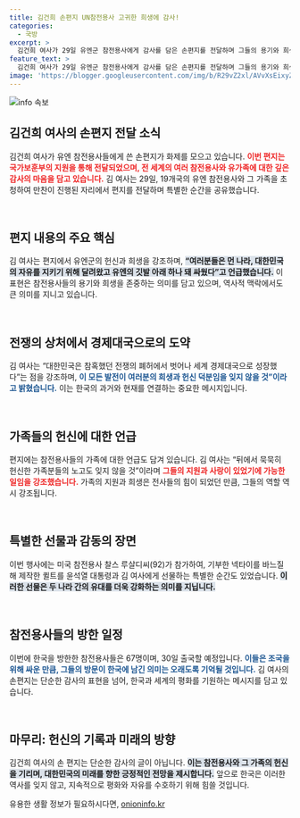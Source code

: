 ```yaml
---
title: 김건희 손편지 UN참전용사 고귀한 희생에 감사!
categories:
  - 국방
excerpt: >
  김건희 여사가 29일 유엔군 참전용사에게 감사를 담은 손편지를 전달하며 그들의 용기와 희생을 기렸다. “대한민국은 여러분의 희생 덕분에 경제대국으로 성장했다”는 메시지에 감동이 전해진다.
feature_text: >
  김건희 여사가 29일 유엔군 참전용사에게 감사를 담은 손편지를 전달하며 그들의 용기와 희생을 기렸다. “대한민국은 여러분의 희생 덕분에 경제대국으로 성장했다”는 메시지에 감동이 전해진다.
image: 'https://blogger.googleusercontent.com/img/b/R29vZ2xl/AVvXsEixyZcFfHzMRdzZMjFBmAUKJYCLCGyLL1o632UiGVXcaFdKo_bkvkuCioo0uUKlGfBVcT3P84aROyZIXSBEx3Aw5nCQ3pTgDom1WDC4m8eifvWiAmWEEVb4x6G_l8C0QH225ldMjyaFvpxGEBGNO37VmDTDMHGhJPq73UglMfDca1-0aw/s1600/blogspot.png'
---
```


<p><img src="https://blogger.googleusercontent.com/img/b/R29vZ2xl/AVvXsEixyZcFfHzMRdzZMjFBmAUKJYCLCGyLL1o632UiGVXcaFdKo_bkvkuCioo0uUKlGfBVcT3P84aROyZIXSBEx3Aw5nCQ3pTgDom1WDC4m8eifvWiAmWEEVb4x6G_l8C0QH225ldMjyaFvpxGEBGNO37VmDTDMHGhJPq73UglMfDca1-0aw/s1600/blogspot.png" alt="info 속보" /></p>

<h2 data-ke-size="size26">김건희 여사의 손편지 전달 소식</h2>

<p>김건희 여사가 유엔 참전용사들에게 쓴 손편지가 화제를 모으고 있습니다. <b><span style="color: #ee2323;">이번 편지는 국가보훈부의 지원을 통해 전달되었으며, 전 세계의 여러 참전용사와 유가족에 대한 깊은 감사의 마음을 담고 있습니다.</span></b> 김 여사는 29일, 19개국의 유엔 참전용사와 그 가족을 초청하여 만찬이 진행된 자리에서 편지를 전달하며 특별한 순간을 공유했습니다.</p>

<p data-ke-size="size16">&nbsp;</p>

<h2 data-ke-size="size26">편지 내용의 주요 핵심</h2>

<p>김 여사는 편지에서 유엔군의 헌신과 희생을 강조하며, <b><span style="background-color: #21538527;">“여러분들은 먼 나라, 대한민국의 자유를 지키기 위해 달려왔고 유엔의 깃발 아래 하나 돼 싸웠다”고 언급했습니다.</span></b> 이 표현은 참전용사들의 용기와 희생을 존중하는 의미를 담고 있으며, 역사적 맥락에서도 큰 의미를 지니고 있습니다.</p>

<p data-ke-size="size16">&nbsp;</p>

<h2 data-ke-size="size26">전쟁의 상처에서 경제대국으로의 도약</h2>

<p>김 여사는 “대한민국은 참혹했던 전쟁의 폐허에서 벗어나 세계 경제대국으로 성장했다”는 점을 강조하며, <b><span style="color: #1a5490;">이 모든 발전이 여러분의 희생과 헌신 덕분임을 잊지 않을 것”이라고 밝혔습니다.</span></b> 이는 한국의 과거와 현재를 연결하는 중요한 메시지입니다.</p>

<p data-ke-size="size16">&nbsp;</p>

<h2 data-ke-size="size26">가족들의 헌신에 대한 언급</h2>

<p>편지에는 참전용사들의 가족에 대한 언급도 담겨 있습니다. 김 여사는 “뒤에서 묵묵히 헌신한 가족분들의 노고도 잊지 않을 것”이라며 <b><span style="color: #ee2323;">그들의 지원과 사랑이 있었기에 가능한 일임을 강조했습니다.</span></b> 가족의 지원과 희생은 전사들의 힘이 되었던 만큼, 그들의 역할 역시 강조됩니다.</p>

<p data-ke-size="size16">&nbsp;</p>

<h2 data-ke-size="size26">특별한 선물과 감동의 장면</h2>

<p>이번 행사에는 미국 참전용사 찰스 루살디씨(92)가 참가하여, 기부한 넥타이를 바느질해 제작한 퀼트를 윤석열 대통령과 김 여사에게 선물하는 특별한 순간도 있었습니다. <b><span style="background-color: #21538527;">이러한 선물은 두 나라 간의 유대를 더욱 강화하는 의미를 지닙니다.</span></b></p>

<p data-ke-size="size16">&nbsp;</p>

<h2 data-ke-size="size26">참전용사들의 방한 일정</h2>

<p>이번에 한국을 방한한 참전용사들은 67명이며, 30일 출국할 예정입니다. <b><span style="color: #1a5490;">이들은 조국을 위해 싸운 만큼, 그들의 방문이 한국에 남긴 의미는 오래도록 기억될 것입니다.</span></b> 김 여사의 손편지는 단순한 감사의 표현을 넘어, 한국과 세계의 평화를 기원하는 메시지를 담고 있습니다.</p>

<p data-ke-size="size16">&nbsp;</p>

<h2 data-ke-size="size26">마무리: 헌신의 기록과 미래의 방향</h2>

<p>김건희 여사의 손 편지는 단순한 감사의 글이 아닙니다. <b><span style="background-color: #21538527;">이는 참전용사와 그 가족의 헌신을 기리며, 대한민국의 미래를 향한 긍정적인 전망을 제시합니다.</span></b> 앞으로 한국은 이러한 역사를 잊지 않고, 지속적으로 평화와 자유를 수호하기 위해 힘쓸 것입니다.</p>
유용한 생활 정보가 필요하시다면, <a href="https://onioninfo.kr" rel="dofollow">onioninfo.kr</a>


